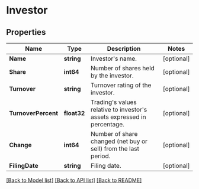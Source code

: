 # Investor

## Properties

Name | Type | Description | Notes
------------ | ------------- | ------------- | -------------
**Name** | **string** | Investor&#39;s name. | [optional] 
**Share** | **int64** | Number of shares held by the investor. | [optional] 
**Turnover** | **string** | Turnover rating of the investor. | [optional] 
**TurnoverPercent** | **float32** | Trading&#39;s values relative to investor&#39;s assets expressed in percentage. | [optional] 
**Change** | **int64** | Number of share changed (net buy or sell) from the last period. | [optional] 
**FilingDate** | **string** | Filing date. | [optional] 

[[Back to Model list]](../README.md#documentation-for-models) [[Back to API list]](../README.md#documentation-for-api-endpoints) [[Back to README]](../README.md)


